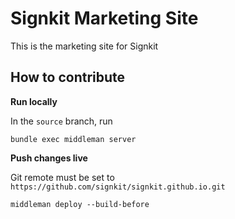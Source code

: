 # Signkit Marketing Site

This is the marketing site for Signkit

## How to contribute

**Run locally**

In the `source` branch, run

```
bundle exec middleman server
```

**Push changes live**

Git remote must be set to `https://github.com/signkit/signkit.github.io.git`

```
middleman deploy --build-before
```
